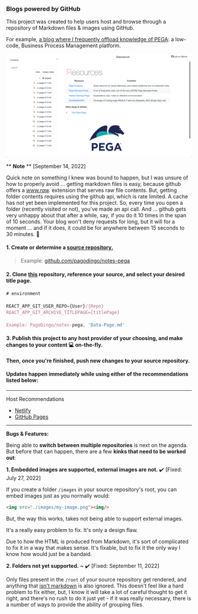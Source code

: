 ### Blogs powered by GitHub

This project was created to help users host and browse through a repository of Markdown files & images using GitHub.

For example, <a href="https://bloghubdemo.netlify.app/" target="_blank">a blog where I frequently offload knowledge of PEGA</a>: a low-code, Business Process Management platform.

<a href="https://bloghubdemo.netlify.app/"><img src="./preview.png" target="_blank"/></a>

** **Note** ** [September 14, 2022]

Quick note on something I knew was bound to happen, but I was unsure of how to properly avoid ... getting markdown files is easy, because github offers a *www.raw.* extension that serves raw file contents. But, getting folder contents requires using the github api, which is rate limited. A cache has not yet been implemented for this project. So, every time you open a folder (recently visited or not), you've made an api call. And ... github gets very unhappy about that after a while, say, if you do it 10 times in the span of 10 seconds. Your blog won't deny requests for long, but it will for a moment ... and if it does, it could be for anywhere between 15 seconds to 30 minutes. 🌝

#### 1. Create or determine a <u>source repository.</u>

> Example: [github.com/pagodingo/notes-pega](https://github.com/pagodingo/notes-pega)

#### 2. Clone <u>this</u> repository, reference your source, and select your desired title page.

```js
# environment

REACT_APP_GIT_USER_REPO={User}/{Repo}
REACT_APP_GIT_ARCHIVE_TITLEPAGE={titlePage}

Example: PagoDingo/notes-pega, 'Data-Page.md'
```

#### 3. Publish this project to any host provider of your choosing, and make changes to your content 💻 on-the-fly.

#### Then, once you're finished, push new changes to your source repository.

#### Updates happen immediately while using either of the recommendations listed below:
---
Host Recommendations
- <a href="https://netlify.com" target="_blank">Netlify</a>
- <a href="https://pages.github.com" target="_blank">GitHub Pages</a>
---
  **Bugs & Features:**

Being able to **switch between multiple repositories** is next on the agenda. But before that can happen, there are a few **kinks that need to be worked out**:

**1. Embedded images are supported, external images are not.** :heavy_check_mark: [Fixed: July 27, 2022]

If you create a folder `/images` in your source repository's root, you can embed images just as you normally would:

```html
<img src="./images/my-image.png"><img/>
```

But, the way this works, takes not being able to support external images.

It's a really easy problem to fix. It's only a design flaw.

Due to how the HTML is produced from Markdown, it's sort of complicated to fix it in a way that makes sense. It's fixable, but to fix it the only way I know how would just be a bandaid.

**2. Folders not yet supported.** **~** :heavy_check_mark: [Fixed: September 11, 2022]

Only files present in the `/root` of your source repository get rendered, and anything that <u>isn't markdown</u> is also ignored. This doesn't feel like a hard problem to fix either, but, I know it will take a lot of careful thought to get it right, and there's no rush to do it just yet - if it was really necessary, there is a number of ways to provide the ability of grouping files.
